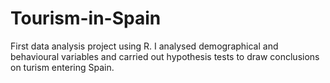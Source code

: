 # Tourism-in-Spain

First data analysis project using R. I analysed demographical and behavioural variables and carried out hypothesis tests to draw conclusions on turism entering Spain.
